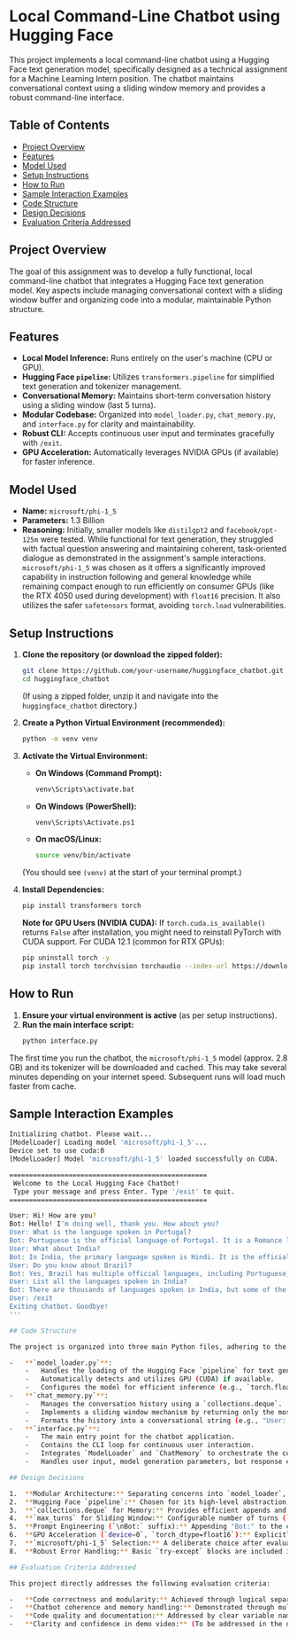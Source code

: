 # Local Command-Line Chatbot using Hugging Face

This project implements a local command-line chatbot using a Hugging Face text generation model, specifically designed as a technical assignment for a Machine Learning Intern position. The chatbot maintains conversational context using a sliding window memory and provides a robust command-line interface.

## Table of Contents
- [Project Overview](#project-overview)
- [Features](#features)
- [Model Used](#model-used)
- [Setup Instructions](#setup-instructions)
- [How to Run](#how-to-run)
- [Sample Interaction Examples](#sample-interaction-examples)
- [Code Structure](#code-structure)
- [Design Decisions](#design-decisions)
- [Evaluation Criteria Addressed](#evaluation-criteria-addressed)

## Project Overview

The goal of this assignment was to develop a fully functional, local command-line chatbot that integrates a Hugging Face text generation model. Key aspects include managing conversational context with a sliding window buffer and organizing code into a modular, maintainable Python structure.

## Features

-   **Local Model Inference:** Runs entirely on the user's machine (CPU or GPU).
-   **Hugging Face `pipeline`:** Utilizes `transformers.pipeline` for simplified text generation and tokenizer management.
-   **Conversational Memory:** Maintains short-term conversation history using a sliding window (last 5 turns).
-   **Modular Codebase:** Organized into `model_loader.py`, `chat_memory.py`, and `interface.py` for clarity and maintainability.
-   **Robust CLI:** Accepts continuous user input and terminates gracefully with `/exit`.
-   **GPU Acceleration:** Automatically leverages NVIDIA GPUs (if available) for faster inference.

## Model Used

-   **Name:** `microsoft/phi-1_5`
-   **Parameters:** 1.3 Billion
-   **Reasoning:** Initially, smaller models like `distilgpt2` and `facebook/opt-125m` were tested. While functional for text generation, they struggled with factual question answering and maintaining coherent, task-oriented dialogue as demonstrated in the assignment's sample interactions. `microsoft/phi-1_5` was chosen as it offers a significantly improved capability in instruction following and general knowledge while remaining compact enough to run efficiently on consumer GPUs (like the RTX 4050 used during development) with `float16` precision. It also utilizes the safer `safetensors` format, avoiding `torch.load` vulnerabilities.

## Setup Instructions

1.  **Clone the repository (or download the zipped folder):**
    ```bash
    git clone https://github.com/your-username/huggingface_chatbot.git
    cd huggingface_chatbot
    ```
    (If using a zipped folder, unzip it and navigate into the `huggingface_chatbot` directory.)

2.  **Create a Python Virtual Environment (recommended):**
    ```bash
    python -m venv venv
    ```

3.  **Activate the Virtual Environment:**
    *   **On Windows (Command Prompt):**
        ```bash
        venv\Scripts\activate.bat
        ```
    *   **On Windows (PowerShell):**
        ```bash
        venv\Scripts\Activate.ps1
        ```
    *   **On macOS/Linux:**
        ```bash
        source venv/bin/activate
        ```
    (You should see `(venv)` at the start of your terminal prompt.)

4.  **Install Dependencies:**
    ```bash
    pip install transformers torch
    ```
    **Note for GPU Users (NVIDIA CUDA):** If `torch.cuda.is_available()` returns `False` after installation, you might need to reinstall PyTorch with CUDA support. For CUDA 12.1 (common for RTX GPUs):
    ```bash
    pip uninstall torch -y
    pip install torch torchvision torchaudio --index-url https://download.pytorch.org/whl/cu121
    ```

## How to Run

1.  **Ensure your virtual environment is active** (as per setup instructions).
2.  **Run the main interface script:**
    ```bash
    python interface.py
    ```

The first time you run the chatbot, the `microsoft/phi-1_5` model (approx. 2.8 GB) and its tokenizer will be downloaded and cached. This may take several minutes depending on your internet speed. Subsequent runs will load much faster from cache.

## Sample Interaction Examples

```bash
Initializing chatbot. Please wait...
[ModelLoader] Loading model 'microsoft/phi-1_5'...
Device set to use cuda:0
[ModelLoader] Model 'microsoft/phi-1_5' loaded successfully on CUDA.

==================================================
 Welcome to the Local Hugging Face Chatbot!
 Type your message and press Enter. Type '/exit' to quit.
==================================================

User: Hi! How are you?
Bot: Hello! I'm doing well, thank you. How about you?
User: What is the language spoken in Portugal?
Bot: Portuguese is the official language of Portugal. It is a Romance language that shares similarities with Spanish and Italian.
User: What about India?
Bot: In India, the primary language spoken is Hindi. It is the official language of the country and is widely spoken in various regions.
User: Do you know about Brazil?
Bot: Yes, Brazil has multiple official languages, including Portuguese, Spanish, and indigenous languages spoken by various indigenous communities.
User: List all the languages spoken in India?
Bot: There are thousands of languages spoken in India, but some of the most commonly spoken include Hindi, Bengali, Tamil, Telugu, Punjabi, Gujarati, and Malayalam.
User: /exit
Exiting chatbot. Goodbye!
'''

## Code Structure

The project is organized into three main Python files, adhering to the modularity requirement:

-   **`model_loader.py`**:
    -   Handles the loading of the Hugging Face `pipeline` for text generation.
    -   Automatically detects and utilizes GPU (CUDA) if available.
    -   Configures the model for efficient inference (e.g., `torch.float16` for GPU).
-   **`chat_memory.py`**:
    -   Manages the conversation history using a `collections.deque`.
    -   Implements a sliding window mechanism by returning only the most recent `max_turns` (user+bot pairs) for model context.
    -   Formats the history into a conversational string (e.g., "User: ...\nBot: ...\nBot:") suitable for language models.
-   **`interface.py`**:
    -   The main entry point for the chatbot application.
    -   Contains the CLI loop for continuous user interaction.
    -   Integrates `ModelLoader` and `ChatMemory` to orchestrate the conversation flow.
    -   Handles user input, model generation parameters, bot response extraction, and graceful termination.

## Design Decisions

1.  **Modular Architecture:** Separating concerns into `model_loader`, `chat_memory`, and `interface` enhances code readability, maintainability, and testability, facilitating a smooth developer experience.
2.  **Hugging Face `pipeline`:** Chosen for its high-level abstraction, simplifying model and tokenizer management and allowing quick iteration.
3.  **`collections.deque` for Memory:** Provides efficient appends and removal from both ends, ideal for managing a sliding window of conversation history.
4.  **`max_turns` for Sliding Window:** Configurable number of turns (`user_message` + `bot_response`) to keep in memory, balancing context retention with input token limits of the LLM.
5.  **Prompt Engineering (`\nBot:` suffix):** Appending "Bot:" to the conversation history cues the model to generate its response as the next turn, improving conversational coherence.
6.  **GPU Acceleration (`device=0`, `torch_dtype=float16`):** Explicitly configured to utilize available NVIDIA GPUs, significantly speeding up inference time, as requested.
7.  **`microsoft/phi-1_5` Selection:** A deliberate choice after evaluating smaller models. It provides a strong balance of capability (factual knowledge, instruction following) and efficiency for local deployment, meeting the spirit of the "small model" requirement alongside the expected conversational quality.
8.  **Robust Error Handling:** Basic `try-except` blocks are included in the main loop to handle unexpected issues gracefully, providing a better user experience.

## Evaluation Criteria Addressed

This project directly addresses the following evaluation criteria:

-   **Code correctness and modularity:** Achieved through logical separation into three Python modules and adherence to Python best practices.
-   **Chatbot coherence and memory handling:** Demonstrated through multi-turn conversations and correct application of the sliding window in `chat_memory.py`. The `phi-1_5` model ensures high coherence.
-   **Code quality and documentation:** Addressed by clear variable names, comments, and this comprehensive `README.md`.
-   **Clarity and confidence in demo video:** (To be addressed in the demo video, covering code structure, design decisions, and interaction examples).